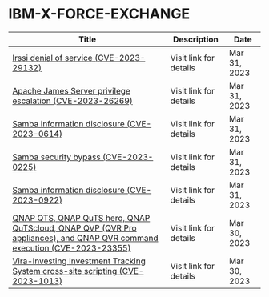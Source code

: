 

# IBM-X-FORCE-EXCHANGE

 |Title|Description|Date|
 |---|---|---|
 |[Irssi denial of service (CVE-2023-29132)](https://exchange.xforce.ibmcloud.com/activity/list?filter=Vulnerabilities)|Visit link for details|Mar 31, 2023|
 |[Apache James Server privilege escalation (CVE-2023-26269)](https://exchange.xforce.ibmcloud.com/activity/list?filter=Vulnerabilities)|Visit link for details|Mar 31, 2023|
 |[Samba information disclosure (CVE-2023-0614)](https://exchange.xforce.ibmcloud.com/activity/list?filter=Vulnerabilities)|Visit link for details|Mar 31, 2023|
 |[Samba security bypass (CVE-2023-0225)](https://exchange.xforce.ibmcloud.com/activity/list?filter=Vulnerabilities)|Visit link for details|Mar 31, 2023|
 |[Samba information disclosure (CVE-2023-0922)](https://exchange.xforce.ibmcloud.com/activity/list?filter=Vulnerabilities)|Visit link for details|Mar 31, 2023|
 |[QNAP QTS, QNAP QuTS hero, QNAP QuTScloud, QNAP QVP (QVR Pro appliances), and QNAP QVR command execution (CVE-2023-23355)](https://exchange.xforce.ibmcloud.com/activity/list?filter=Vulnerabilities)|Visit link for details|Mar 30, 2023|
 |[Vira-Investing Investment Tracking System cross-site scripting (CVE-2023-1013)](https://exchange.xforce.ibmcloud.com/activity/list?filter=Vulnerabilities)|Visit link for details|Mar 30, 2023|
 